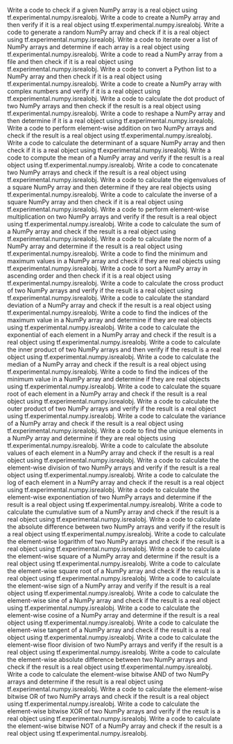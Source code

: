 Write a code to check if a given NumPy array is a real object using tf.experimental.numpy.isrealobj.
Write a code to create a NumPy array and then verify if it is a real object using tf.experimental.numpy.isrealobj.
Write a code to generate a random NumPy array and check if it is a real object using tf.experimental.numpy.isrealobj.
Write a code to iterate over a list of NumPy arrays and determine if each array is a real object using tf.experimental.numpy.isrealobj.
Write a code to read a NumPy array from a file and then check if it is a real object using tf.experimental.numpy.isrealobj.
Write a code to convert a Python list to a NumPy array and then check if it is a real object using tf.experimental.numpy.isrealobj.
Write a code to create a NumPy array with complex numbers and verify if it is a real object using tf.experimental.numpy.isrealobj.
Write a code to calculate the dot product of two NumPy arrays and then check if the result is a real object using tf.experimental.numpy.isrealobj.
Write a code to reshape a NumPy array and then determine if it is a real object using tf.experimental.numpy.isrealobj.
Write a code to perform element-wise addition on two NumPy arrays and check if the result is a real object using tf.experimental.numpy.isrealobj.
Write a code to calculate the determinant of a square NumPy array and then check if it is a real object using tf.experimental.numpy.isrealobj.
Write a code to compute the mean of a NumPy array and verify if the result is a real object using tf.experimental.numpy.isrealobj.
Write a code to concatenate two NumPy arrays and check if the result is a real object using tf.experimental.numpy.isrealobj.
Write a code to calculate the eigenvalues of a square NumPy array and then determine if they are real objects using tf.experimental.numpy.isrealobj.
Write a code to calculate the inverse of a square NumPy array and then check if it is a real object using tf.experimental.numpy.isrealobj.
Write a code to perform element-wise multiplication on two NumPy arrays and verify if the result is a real object using tf.experimental.numpy.isrealobj.
Write a code to calculate the sum of a NumPy array and check if the result is a real object using tf.experimental.numpy.isrealobj.
Write a code to calculate the norm of a NumPy array and determine if the result is a real object using tf.experimental.numpy.isrealobj.
Write a code to find the minimum and maximum values in a NumPy array and check if they are real objects using tf.experimental.numpy.isrealobj.
Write a code to sort a NumPy array in ascending order and then check if it is a real object using tf.experimental.numpy.isrealobj.
Write a code to calculate the cross product of two NumPy arrays and verify if the result is a real object using tf.experimental.numpy.isrealobj.
Write a code to calculate the standard deviation of a NumPy array and check if the result is a real object using tf.experimental.numpy.isrealobj.
Write a code to find the indices of the maximum value in a NumPy array and determine if they are real objects using tf.experimental.numpy.isrealobj.
Write a code to calculate the exponential of each element in a NumPy array and check if the result is a real object using tf.experimental.numpy.isrealobj.
Write a code to calculate the inner product of two NumPy arrays and then verify if the result is a real object using tf.experimental.numpy.isrealobj.
Write a code to calculate the median of a NumPy array and check if the result is a real object using tf.experimental.numpy.isrealobj.
Write a code to find the indices of the minimum value in a NumPy array and determine if they are real objects using tf.experimental.numpy.isrealobj.
Write a code to calculate the square root of each element in a NumPy array and check if the result is a real object using tf.experimental.numpy.isrealobj.
Write a code to calculate the outer product of two NumPy arrays and verify if the result is a real object using tf.experimental.numpy.isrealobj.
Write a code to calculate the variance of a NumPy array and check if the result is a real object using tf.experimental.numpy.isrealobj.
Write a code to find the unique elements in a NumPy array and determine if they are real objects using tf.experimental.numpy.isrealobj.
Write a code to calculate the absolute values of each element in a NumPy array and check if the result is a real object using tf.experimental.numpy.isrealobj.
Write a code to calculate the element-wise division of two NumPy arrays and verify if the result is a real object using tf.experimental.numpy.isrealobj.
Write a code to calculate the log of each element in a NumPy array and check if the result is a real object using tf.experimental.numpy.isrealobj.
Write a code to calculate the element-wise exponentiation of two NumPy arrays and determine if the result is a real object using tf.experimental.numpy.isrealobj.
Write a code to calculate the cumulative sum of a NumPy array and check if the result is a real object using tf.experimental.numpy.isrealobj.
Write a code to calculate the absolute difference between two NumPy arrays and verify if the result is a real object using tf.experimental.numpy.isrealobj.
Write a code to calculate the element-wise logarithm of two NumPy arrays and check if the result is a real object using tf.experimental.numpy.isrealobj.
Write a code to calculate the element-wise square of a NumPy array and determine if the result is a real object using tf.experimental.numpy.isrealobj.
Write a code to calculate the element-wise square root of a NumPy array and check if the result is a real object using tf.experimental.numpy.isrealobj.
Write a code to calculate the element-wise sign of a NumPy array and verify if the result is a real object using tf.experimental.numpy.isrealobj.
Write a code to calculate the element-wise sine of a NumPy array and check if the result is a real object using tf.experimental.numpy.isrealobj.
Write a code to calculate the element-wise cosine of a NumPy array and determine if the result is a real object using tf.experimental.numpy.isrealobj.
Write a code to calculate the element-wise tangent of a NumPy array and check if the result is a real object using tf.experimental.numpy.isrealobj.
Write a code to calculate the element-wise floor division of two NumPy arrays and verify if the result is a real object using tf.experimental.numpy.isrealobj.
Write a code to calculate the element-wise absolute difference between two NumPy arrays and check if the result is a real object using tf.experimental.numpy.isrealobj.
Write a code to calculate the element-wise bitwise AND of two NumPy arrays and determine if the result is a real object using tf.experimental.numpy.isrealobj.
Write a code to calculate the element-wise bitwise OR of two NumPy arrays and check if the result is a real object using tf.experimental.numpy.isrealobj.
Write a code to calculate the element-wise bitwise XOR of two NumPy arrays and verify if the result is a real object using tf.experimental.numpy.isrealobj.
Write a code to calculate the element-wise bitwise NOT of a NumPy array and check if the result is a real object using tf.experimental.numpy.isrealobj.